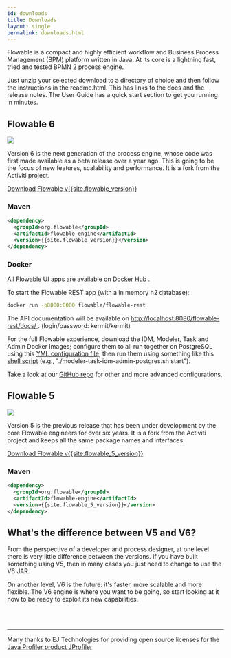 ```yaml
---
id: downloads
title: Downloads
layout: single
permalink: downloads.html
---
```

Flowable is a compact and highly efficient workflow and Business Process Management (BPM) platform written in Java. At its core is a lightning fast, tried and tested BPMN 2 process engine.

Just unzip your selected download to a directory of choice and then follow the instructions in the readme.html.  This has links to the docs and the release notes. The User Guide has a quick start section to get you running in minutes.

## Flowable 6

<img class="logo" src="{{ site.baseurl }}/img/v6_character.png" srcset="{{ site.baseurl }}/img/v6_character.png 1x, {{ site.baseurl }}/img/v6_character@2x.png 2x">

Version 6 is the next generation of the process engine, whose code was first made available as a beta release over a year ago. This is going to be the focus of new features, scalability and performance.  It is a fork from the Activiti project.

<div class="buttons-unit">
  <a href="https://github.com/flowable/flowable-engine/releases/download/flowable-{{site.flowable_version}}/flowable-{{site.flowable_version}}.zip" class="button">Download Flowable v{{site.flowable_version}}</a>
</div>

### Maven
```xml
<dependency>
  <groupId>org.flowable</groupId>
  <artifactId>flowable-engine</artifactId>
  <version>{{site.flowable_version}}</version>
</dependency>
```

### Docker

All Flowable UI apps are available on [Docker Hub](https://hub.docker.com/u/flowable) .

To start the Flowable REST app (with a in memory h2 database):

```bash
docker run -p8080:8080 flowable/flowable-rest
```

The API documentation will be available on [http://localhost:8080/flowable-rest/docs/ ](http://localhost:8080/flowable-rest/docs/) .
(login/password: kermit/kermit)

For the full Flowable experience, download the IDM, Modeler, Task and Admin Docker Images; configure them to all run together on
PostgreSQL using this [YML configuration file](https://github.com/flowable/flowable-engine/blob/master/docker/config/modeler-task-idm-admin-postgres.yml?raw=true); then run them using something like this [shell script](https://github.com/flowable/flowable-engine/blob/master/docker/modeler-task-idm-admin-postgres.sh?raw=true) (e.g., "./modeler-task-idm-admin-postgres.sh start").

Take a look at our [GitHub repo](https://github.com/flowable/flowable-engine/tree/master/docker) for other and more advanced configurations.


## Flowable 5

<img class="logo" src="{{ site.baseurl }}/img/v5_character.png" srcset="{{ site.baseurl }}/img/v5_character.png 1x, {{ site.baseurl }}/img/v5_character@2x.png 2x">

Version 5 is the previous release that has been under development by the core Flowable engineers for over six years.  It is a fork from the Activiti project and keeps all the same package names and interfaces.
<div class="buttons-unit">
  <a href="https://github.com/flowable/flowable-engine/releases/download/flowable-{{site.flowable_5_version}}/flowable-{{site.flowable_5_version}}.zip" class="button">Download Flowable v{{site.flowable_5_version}}</a>
</div>

### Maven
```xml
<dependency>
  <groupId>org.flowable</groupId>
  <artifactId>flowable-engine</artifactId>
  <version>{{site.flowable_5_version}}</version>
</dependency>
```

## What's the difference between V5 and V6?

From the perspective of a developer and process designer, at one level there is very little difference between the versions.  If you have built something using V5, then in many cases you just need to change to use the V6 JAR.

On another level, V6 is the future: it's faster, more scalable and more flexible.  The V6 engine is where you want to be going, so start looking at it now to be ready to exploit its new capabilities.

<br><br>

---

Many thanks to EJ Technologies for providing open source licenses for the <a href="https://www.ej-technologies.com/products/jprofiler/overview.html">Java Profiler product JProfiler</a>
